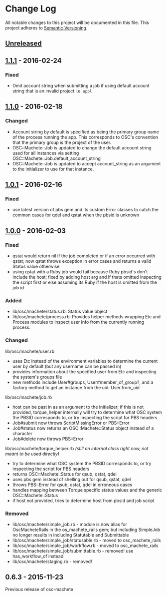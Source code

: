# Change Log

All notable changes to this project will be documented in this file.
This project adheres to [Semantic Versioning](http://semver.org/).

## [Unreleased]

## [1.1.1] - 2016-02-24

### Fixed

- Omit account string when submitting a job if using default account string that is an invalid project i.e. `appl`

## [1.1.0] - 2016-02-18

### Changed

- Account string by default is specified as being the primary group name of the
process running the app. This corresponds to OSC's convention that the primary
group is the project of the user.
- OSC::Machete::Job is updated to change the default account string used for all
instances via setting OSC::Machete::Job.default_account_string
- OSC::Machete::Job is updated to accept account_string as an argument to the
initializer to use for that instance.

## [1.0.1] - 2016-02-16

### Fixed

- use latest version of pbs gem and its custom Error classes to catch the common cases for qdel and qstat when the pbsid is unknown

## [1.0.0] - 2016-02-03

### Fixed

- qstat would return nil if the job completed or if an error occurred with qstat; now qstat throws exception in error cases and returns a valid Status value otherwise
- using qstat with a Ruby job would fail because Ruby pbsid's don't include the host; fixed by adding host arg and if thats omitted inspecting the script first or else assuming its Ruby if the host is omitted from the job id

### Added

- lib/osc/machete/status.rb: Status value object
- lib/osc/machete/process.rb: Provides helper methods wrapping Etc and Process modules to inspect user info from the currently running process.



### Changed

lib/osc/machete/user.rb

- uses Etc instead of the environment variables to determine the current user by default (but any username can be passed in)
- provides information about the specified user from Etc and inspecting the system's groups file
- new methods include User#groups, User#member_of_group?, and a factory method to get an instance from the uid: User.from_uid

lib/osc/machete/job.rb

- host can be past in as an argument to the initializer; if this is not provided, torque_helper internally will try to determine what OSC system the PBSID corresponds to, or try inspecting the script for PBS headers
- Job#submit now throws ScriptMissingError or PBS::Error
- Job#status now returns an OSC::Machete::Status object instead of a character
- Job#delete now throws PBS::Error

lib/osc/machete/torque_helper.rb _(still an internal class right now, not meant to be used directly)_

- try to determine what OSC system the PBSID corresponds to, or try inspecting the script for PBS headers
- returns OSC::Machete::Status for qsub, qstat, qdel
- uses pbs gem instead of shelling out for qsub, qstat, qdel
- throws PBS::Error for qsub, qstat, qdel in erroneous cases
- handles mapping between Torque specific status values and the generic OSC::Machete::Status
- if host not provided, tries to determine host from pbsid and job script

### Removed

- lib/osc/machete/simple_job.rb - module is now alias for OscMacheteRails in the os_machete_rails gem; but including SimpleJob no longer results in including Statutable and Submittable
- lib/osc/machete/simple_job/statusable.rb - moved to osc_machete_rails
- lib/osc/machete/simple_job/workflow.rb - moved to osc_machete_rails
- lib/osc/machete/simple_job/submittable.rb - removed! use has_workflow_of instead
- lib/osc/machete/staging.rb - removed!

## 0.6.3 - 2015-11-23

Previous release of osc-machete

[Unreleased]: https://github.com/AweSim-OSC/osc-machete/compare/v1.1.1...master
[1.1.1]: https://github.com/AweSim-OSC/osc-machete/compare/v1.1.0...v1.1.1
[1.1.0]: https://github.com/AweSim-OSC/osc-machete/compare/v1.0.1...v1.1.0
[1.0.1]: https://github.com/AweSim-OSC/osc-machete/compare/v1.0.0...v1.0.1
[1.0.0]: https://github.com/AweSim-OSC/osc-machete/compare/v0.6.3...v1.0.0

